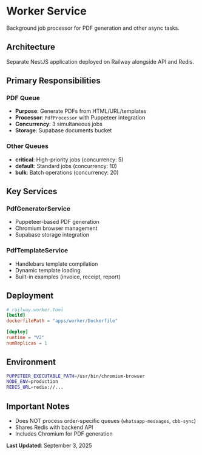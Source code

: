 # Worker Service

Background job processor for PDF generation and other async tasks.

## Architecture

Separate NestJS application deployed on Railway alongside API and Redis.

## Primary Responsibilities

### PDF Queue
- **Purpose**: Generate PDFs from HTML/URL/templates
- **Processor**: `PdfProcessor` with Puppeteer integration
- **Concurrency**: 3 simultaneous jobs
- **Storage**: Supabase documents bucket

### Other Queues
- **critical**: High-priority jobs (concurrency: 5)
- **default**: Standard jobs (concurrency: 10)
- **bulk**: Batch operations (concurrency: 20)

## Key Services

### PdfGeneratorService
- Puppeteer-based PDF generation
- Chromium browser management
- Supabase storage integration

### PdfTemplateService
- Handlebars template compilation
- Dynamic template loading
- Built-in examples (invoice, receipt, report)

## Deployment

```toml
# railway.worker.toml
[build]
dockerfilePath = "apps/worker/Dockerfile"

[deploy]
runtime = "V2"
numReplicas = 1
```

## Environment

```bash
PUPPETEER_EXECUTABLE_PATH=/usr/bin/chromium-browser
NODE_ENV=production
REDIS_URL=redis://...
```

## Important Notes

- Does NOT process order-specific queues (`whatsapp-messages`, `cbb-sync`)
- Shares Redis with backend API
- Includes Chromium for PDF generation

**Last Updated**: September 3, 2025